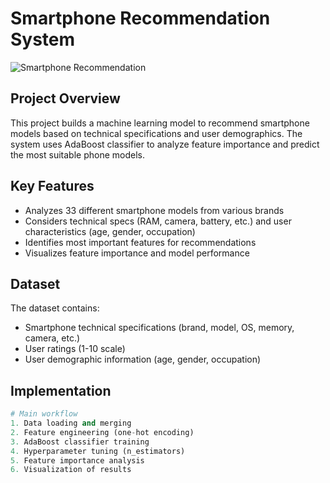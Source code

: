 # Smartphone Recommendation System

![Smartphone Recommendation](https://img.freepik.com/free-vector/smartphone-shop-concept-illustration_114360-12032.jpg)

## Project Overview

This project builds a machine learning model to recommend smartphone models based on technical specifications and user demographics. The system uses AdaBoost classifier to analyze feature importance and predict the most suitable phone models.

## Key Features

- Analyzes 33 different smartphone models from various brands
- Considers technical specs (RAM, camera, battery, etc.) and user characteristics (age, gender, occupation)
- Identifies most important features for recommendations
- Visualizes feature importance and model performance

## Dataset

The dataset contains:
- Smartphone technical specifications (brand, model, OS, memory, camera, etc.)
- User ratings (1-10 scale)
- User demographic information (age, gender, occupation)

## Implementation

```python
# Main workflow
1. Data loading and merging
2. Feature engineering (one-hot encoding)
3. AdaBoost classifier training
4. Hyperparameter tuning (n_estimators)
5. Feature importance analysis
6. Visualization of results
